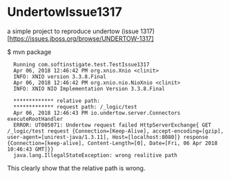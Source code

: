 # UndertowIssue1317
a simple project to reproduce undertow (issue 1317)[https://issues.jboss.org/browse/UNDERTOW-1317]


$ mvn package

```
  Running com.softinstigate.test.TestIssue1317
  Apr 06, 2018 12:46:42 PM org.xnio.Xnio <clinit>
  INFO: XNIO version 3.3.8.Final
  Apr 06, 2018 12:46:42 PM org.xnio.nio.NioXnio <clinit>
  INFO: XNIO NIO Implementation Version 3.3.8.Final

  ************* relative path: 
  ************* request path: /_logic/test
  Apr 06, 2018 12:46:43 PM io.undertow.server.Connectors executeRootHandler
  ERROR: UT005071: Undertow request failed HttpServerExchange{ GET /_logic/test request {Connection=[Keep-Alive], accept-encoding=[gzip], user-agent=[unirest-java/1.3.11], Host=[localhost:8080]} response {Connection=[keep-alive], Content-Length=[0], Date=[Fri, 06 Apr 2018 10:46:43 GMT]}}
  java.lang.IllegalStateException: wrong realitive path
```

This clearly show that the relative path is wrong.

